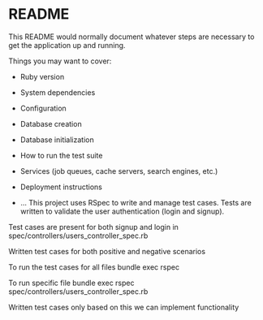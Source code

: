 # README

This README would normally document whatever steps are necessary to get the
application up and running.

Things you may want to cover:

* Ruby version

* System dependencies

* Configuration

* Database creation

* Database initialization

* How to run the test suite

* Services (job queues, cache servers, search engines, etc.)

* Deployment instructions

* ...
This project uses RSpec to write and manage test cases.
Tests are written to validate the user authentication (login and signup).

Test cases are present for both signup and login in spec/controllers/users_controller_spec.rb

Written test cases for both positive and negative scenarios

To run the test cases for all files bundle exec rspec

To run specific file bundle exec rspec spec/controllers/users_controller_spec.rb


Written test cases only based on this we can implement functionality
